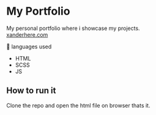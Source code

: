 # My Portfolio
My personal portfolio where i showcase my projects. <br>
[xanderhere.com](https://xanderhere.com)

📃 languages used
- HTML
- SCSS
- JS

## How to run it

Clone the repo and open the html file on browser thats it.


